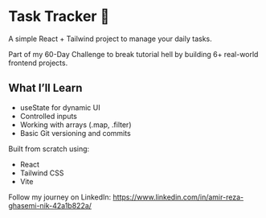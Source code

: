 # Task Tracker 📝

A simple React + Tailwind project to manage your daily tasks.

Part of my 60-Day Challenge to break tutorial hell by building 6+ real-world frontend projects.

## What I’ll Learn

- useState for dynamic UI
- Controlled inputs
- Working with arrays (.map, .filter)
- Basic Git versioning and commits

Built from scratch using:

- React
- Tailwind CSS
- Vite

Follow my journey on LinkedIn: https://www.linkedin.com/in/amir-reza-ghasemi-nik-42a1b822a/
